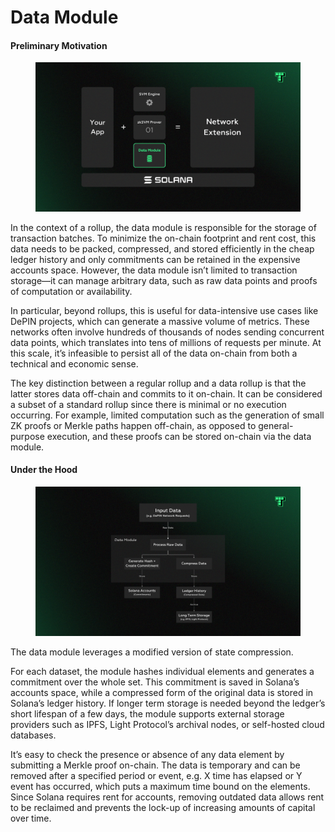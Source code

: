 # Data Module

#### Preliminary Motivation

<figure><img src="../../.gitbook/assets/7.png" alt=""><figcaption></figcaption></figure>

In the context of a rollup, the data module is responsible for the storage of transaction batches. To minimize the on-chain footprint and rent cost, this data needs to be packed, compressed, and stored efficiently in the cheap ledger history and only commitments can be retained in the expensive accounts space. However, the data module isn’t limited to transaction storage—it can manage arbitrary data, such as raw data points and proofs of computation or availability.

In particular, beyond rollups, this is useful for data-intensive use cases like DePIN projects, which can generate a massive volume of metrics. These networks often involve hundreds of thousands of nodes sending concurrent data points, which translates into tens of millions of requests per minute. At this scale, it’s infeasible to persist all of the data on-chain from both a technical and economic sense.

The key distinction between a regular rollup and a data rollup is that the latter stores data off-chain and commits to it on-chain. It can be considered a subset of a standard rollup since there is minimal or no execution occurring. For example, limited computation such as the generation of small ZK proofs or Merkle paths happen off-chain, as opposed to general-purpose execution, and these proofs can be stored on-chain via the data module.

#### Under the Hood

<figure><img src="../../.gitbook/assets/Termina Diagrams (5) (2).png" alt=""><figcaption></figcaption></figure>

The data module leverages a modified version of state compression.

For each dataset, the module hashes individual elements and generates a commitment over the whole set. This commitment is saved in Solana’s accounts space, while a compressed form of the original data is stored in Solana’s ledger history. If longer term storage is needed beyond the ledger’s short lifespan of a few days, the module supports external storage providers such as IPFS, Light Protocol’s archival nodes, or self-hosted cloud databases.

It’s easy to check the presence or absence of any data element by submitting a Merkle proof on-chain. The data is temporary and can be removed after a specified period or event, e.g. X time has elapsed or Y event has occurred, which puts a maximum time bound on the elements. Since Solana requires rent for accounts, removing outdated data allows rent to be reclaimed and prevents the lock-up of increasing amounts of capital over time.
